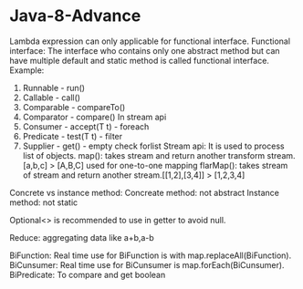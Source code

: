 # Java-8-Advance
Lambda expression can only applicable for functional interface.
Functional interface: The interface who contains only one abstract method but can have multiple default and static method is called functional interface.
Example: 
1. Runnable - run()
2. Callable - call()
3. Comparable - compareTo()
4. Comparator - compare()
In stream api
1. Consumer - accept(T t) - foreach
2. Predicate - test(T t) - filter
3. Supplier - get() - empty check forlist
Stream api: It is used to process list of objects.
map(): takes stream and return another transform stream.[a,b,c] > [A,B,C] used for one-to-one mapping
flarMap(): takes stream of stream and return another stream.[[1,2],[3,4]] > [1,2,3,4]

Concrete vs instance method:
Concreate method: not abstract
Instance method: not static

Optional<> is recommended to use in getter to avoid null.

Reduce: aggregating data like a+b,a-b

BiFunction: Real time use for BiFunction is with map.replaceAll(BiFunction).
BiCunsumer: Real time use for BiCunsumer is map.forEach(BiCunsumer).
BiPredicate: To compare and get boolean


